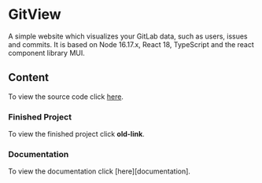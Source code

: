<!-- [![Pipeline status][badge-pipeline]][pipeline]
[![Code coverage][badge-coverage]][code-coverage]
[![Documentation][badge-documentation]][documentation]
[![Finished Project][badge-finished-project]][finished-project] -->

# GitView

A simple website which visualizes your GitLab data, such as
users, issues and commits. It is based on Node 16.17.x, React 18,
TypeScript and the react component library MUI.

## Content

To view the source code click [here](gitview).

### Finished Project

<!-- To view the finished project click [here][finished-project]. -->

To view the finished project click **old-link**.

### Documentation

To view the documentation click [here][documentation].

<!-- Badges -->

<!-- [badge-pipeline]: https://gitlab.stud.idi.ntnu.no/it2810-h22/Team-59/prosjekt-2/badges/main/pipeline.svg
[badge-coverage]: https://gitlab.stud.idi.ntnu.no/it2810-h22/Team-59/prosjekt-2/badges/main/coverage.svg?
[badge-documentation]: https://img.shields.io/badge/-documentation%20-informational
[badge-finished-project]: https://img.shields.io/badge/-finished%20project-ff69b4 -->

<!-- Links -->
<!--
[pipeline]: https://gitlab.stud.idi.ntnu.no/it2810-h22/Team-59/prosjekt-2/-/pipelines
[code-coverage]: https://jestjs.io/
[documentation]: https://gitlab.stud.idi.ntnu.no/it2810-h22/Team-59/prosjekt-2/-/blob/main/gitview/README.md
[finished-project]: http://it2810-59.idi.ntnu.no/project2/ -->
